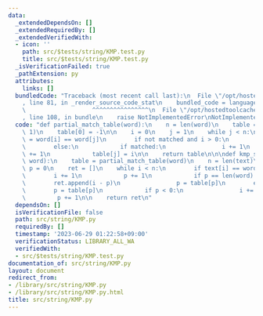 ```yaml
---
data:
  _extendedDependsOn: []
  _extendedRequiredBy: []
  _extendedVerifiedWith:
  - icon: ''
    path: src/$tests/string/KMP.test.py
    title: src/$tests/string/KMP.test.py
  _isVerificationFailed: true
  _pathExtension: py
  attributes:
    links: []
  bundledCode: "Traceback (most recent call last):\n  File \"/opt/hostedtoolcache/Python/3.11.4/x64/lib/python3.11/site-packages/onlinejudge_verify/documentation/build.py\"\
    , line 81, in _render_source_code_stat\n    bundled_code = language.bundle(\n\
    \                   ^^^^^^^^^^^^^^^^\n  File \"/opt/hostedtoolcache/Python/3.11.4/x64/lib/python3.11/site-packages/onlinejudge_verify/languages/python.py\"\
    , line 108, in bundle\n    raise NotImplementedError\nNotImplementedError\n"
  code: "def partial_match_table(word):\n    n = len(word)\n    table = [0] * (n +\
    \ 1)\n    table[0] = -1\n\n    i = 0\n    j = 1\n    while j < n:\n        matched\
    \ = word[i] == word[j]\n        if not matched and i > 0:\n            i = table[i]\n\
    \        else:\n            if matched:\n                i += 1\n            j\
    \ += 1\n            table[j] = i\n\n    return table\n\n\ndef kmp_search(text,\
    \ word):\n    table = partial_match_table(word)\n    n = len(text)\n\n    i =\
    \ p = 0\n    ret = []\n    while i < n:\n        if text[i] == word[p]:\n    \
    \        i += 1\n            p += 1\n            if p == len(word):\n        \
    \        ret.append(i - p)\n                p = table[p]\n        else:\n    \
    \        p = table[p]\n            if p < 0:\n                i += 1\n       \
    \         p += 1\n\n    return ret\n"
  dependsOn: []
  isVerificationFile: false
  path: src/string/KMP.py
  requiredBy: []
  timestamp: '2023-06-29 01:22:58+09:00'
  verificationStatus: LIBRARY_ALL_WA
  verifiedWith:
  - src/$tests/string/KMP.test.py
documentation_of: src/string/KMP.py
layout: document
redirect_from:
- /library/src/string/KMP.py
- /library/src/string/KMP.py.html
title: src/string/KMP.py
---
```

